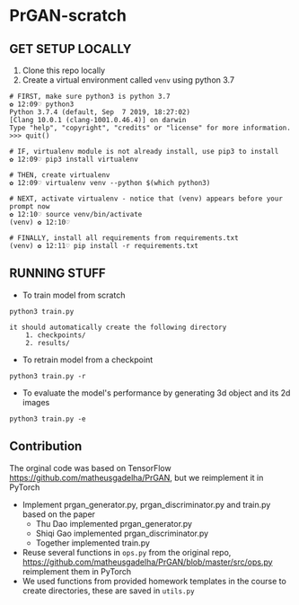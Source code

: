 # PrGAN-scratch

## GET SETUP LOCALLY
1. Clone this repo locally
2. Create a virtual environment called `venv` using python 3.7
```
# FIRST, make sure python3 is python 3.7
✿ 12:09♡ python3
Python 3.7.4 (default, Sep  7 2019, 18:27:02)
[Clang 10.0.1 (clang-1001.0.46.4)] on darwin
Type "help", "copyright", "credits" or "license" for more information.
>>> quit()

# IF, virtualenv module is not already install, use pip3 to install
✿ 12:09♡ pip3 install virtualenv

# THEN, create virtualenv
✿ 12:09♡ virtualenv venv --python $(which python3)

# NEXT, activate virtualenv - notice that (venv) appears before your prompt now
✿ 12:10♡ source venv/bin/activate
(venv) ✿ 12:10♡ 

# FINALLY, install all requirements from requirements.txt
(venv) ✿ 12:11♡ pip install -r requirements.txt
```

## RUNNING STUFF
- To train model from scratch 
```
python3 train.py 
```
    it should automatically create the following directory
        1. checkpoints/ 
        2. results/


- To retrain model from a checkpoint
```
python3 train.py -r 
```
- To evaluate the model's performance by generating 3d object and its 2d images 
```
python3 train.py -e
```
## Contribution 
The orginal code was based on TensorFlow https://github.com/matheusgadelha/PrGAN, but we reimplement it in PyTorch
- Implement prgan_generator.py, prgan_discriminator.py and train.py based on the paper 
    - Thu Dao implemented prgan_generator.py
    - Shiqi Gao implemented prgan_discriminator.py
    - Together implemented train.py
- Reuse several functions in `ops.py` from the original repo,  https://github.com/matheusgadelha/PrGAN/blob/master/src/ops.py reimplement them in PyTorch
- We used  functions from provided homework templates in the course to create directories, these are saved in `utils.py` 
